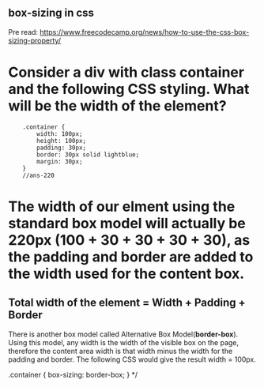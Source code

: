 
## box-sizing in css
Pre read: https://www.freecodecamp.org/news/how-to-use-the-css-box-sizing-property/


# Consider a div with class container and the following CSS styling. What will be the width of the element?  

  
		.container {
			width: 100px;
			height: 100px;
			padding: 30px;
			border: 30px solid lightblue;
			margin: 30px;
		}
		//ans-220
# The width of our elment using the standard box model will actually be 220px (100 + 30 + 30 + 30 + 30), as the padding and border are added to the width used for the content box.

## Total width of the element = Width + Padding + Border

There is another box model called Alternative Box Model(**border-box**). Using this model, any width is the width of the visible box on the page, 
therefore the content area width is that width minus the width for the padding and border. The following CSS would give the result width = 100px.

.container { 
  box-sizing: border-box; 
} */
